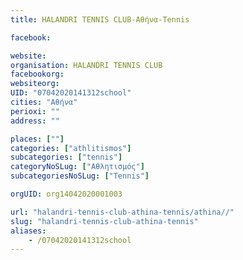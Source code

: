 ```yaml
---
title: HALANDRI TENNIS CLUB-Αθήνα-Tennis

facebook:

website:
organisation: HALANDRI TENNIS CLUB
facebookorg:
websiteorg:
UID: "07042020141312school"
cities: "Αθήνα"
perioxi: ""
address: ""

places: [""]
categories: ["athlitismos"]
subcategories: ["tennis"]
categoryNoSLug: ["Αθλητισμός"]
subcategoriesNoSLug: ["Tennis"]

orgUID: org14042020001003

url: "halandri-tennis-club-athina-tennis/athina//"
slug: "halandri-tennis-club-athina-tennis"
aliases:
    - /07042020141312school
---
```





